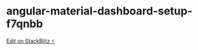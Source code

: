 # angular-material-dashboard-setup-f7qnbb

[Edit on StackBlitz ⚡️](https://stackblitz.com/edit/angular-material-dashboard-setup-f7qnbb)